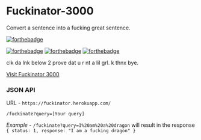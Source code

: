 
# Fuckinator-3000
Convert a sentence into a fucking great sentence.

[![forthebadge](http://forthebadge.com/images/badges/built-with-resentment.svg)](https://phenax.github.io)

[![forthebadge](http://forthebadge.com/images/badges/certified-snoop-lion.svg)](https://phenax.github.io)
[![forthebadge](http://forthebadge.com/images/badges/gluten-free.svg)](https://phenax.github.io)
[![forthebadge](http://forthebadge.com/images/badges/kinda-sfw.svg)](https://phenax.github.io)


clk da lnk below 2 prove dat u r nt a lil grl. k thnx bye.

[Visit Fuckinator 3000](https://fuckinator.herokuapp.com/)



### JSON API

URL - `https://fuckinator.herokuapp.com/`


```/fuckinate?query=[Your query]```

*Example -* 
	```/fuckinate?query=I%20am%20a%20dragon``` will result in the response ```
		{
			status: 1,
			response: "I am a fucking dragon"
		}
	```
